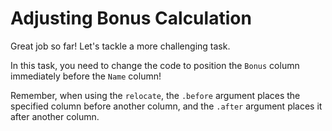 # Adjusting Bonus Calculation

Great job so far! Let's tackle a more challenging task.

In this task, you need to change the code to position the `Bonus` column immediately before the `Name` column!

Remember, when using the `relocate`, the `.before` argument places the specified column before another column, and the `.after` argument places it after another column.